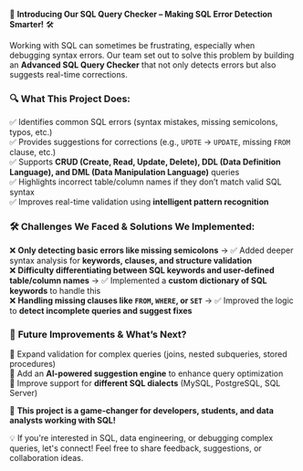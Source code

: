🚀 **Introducing Our SQL Query Checker – Making SQL Error Detection Smarter!** 🛠️  

Working with SQL can sometimes be frustrating, especially when debugging syntax errors. Our team set out to solve this problem by building an **Advanced SQL Query Checker** that not only detects errors but also suggests real-time corrections.  

### 🔍 **What This Project Does:**  
✅ Identifies common SQL errors (syntax mistakes, missing semicolons, typos, etc.)  
✅ Provides suggestions for corrections (e.g., `UPDTE` → `UPDATE`, missing `FROM` clause, etc.)  
✅ Supports **CRUD (Create, Read, Update, Delete), DDL (Data Definition Language), and DML (Data Manipulation Language)** queries  
✅ Highlights incorrect table/column names if they don’t match valid SQL syntax  
✅ Improves real-time validation using **intelligent pattern recognition**  

### 🛠 **Challenges We Faced & Solutions We Implemented:**  
❌ **Only detecting basic errors like missing semicolons** → ✅ Added deeper syntax analysis for **keywords, clauses, and structure validation**  
❌ **Difficulty differentiating between SQL keywords and user-defined table/column names** → ✅ Implemented a **custom dictionary of SQL keywords** to handle this  
❌ **Handling missing clauses like `FROM`, `WHERE`, or `SET`** → ✅ Improved the logic to **detect incomplete queries and suggest fixes**  

### 🔄 **Future Improvements & What’s Next?**  
🔹 Expand validation for complex queries (joins, nested subqueries, stored procedures)  
🔹 Add an **AI-powered suggestion engine** to enhance query optimization  
🔹 Improve support for **different SQL dialects** (MySQL, PostgreSQL, SQL Server)  

🚀 **This project is a game-changer for developers, students, and data analysts working with SQL!**  

💡 If you're interested in SQL, data engineering, or debugging complex queries, let's connect! Feel free to share feedback, suggestions, or collaboration ideas.  
